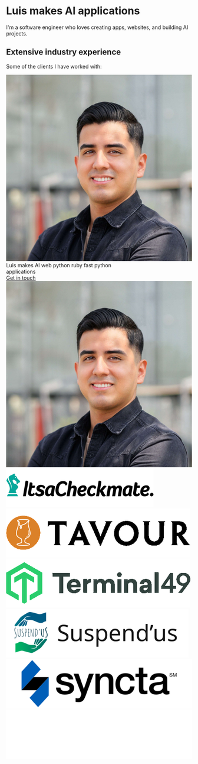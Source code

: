 # Luis makes AI applications

I'm a software engineer who loves creating apps, websites, and building AI projects.

## Extensive industry experience

Some of the clients I have worked with:

<main class="mt-8">
  <div class="flex justify-center mx-auto max-w-7xl w-full">
    <div class="px-4 sm:px-8 xl:pr-16 lg:w-1/2 text-center lg:text-left">
      <img class="lg:hidden rounded-full w-56 md:w-64 m-auto mb-8" src="/img/portrait_small.jpeg" alt="Luis Sanchez portrait" />
      <div class="text-4xl tracking-tight font-bold text-gray-900 sm:text-5xl sm:tracking-tight md:text-6xl md:tracking-tight lg:text-5xl lg:tracking-tight xl:text-6xl xl:tracking-tight">
        <span class="inline-flex">Luis makes</span>
        <span class="inline-flex overflow-hidden relative">
          <span class="absolute inset-0" style="animation: flipWord 20s ease-in-out infinite; animation-delay: 0s;">AI</span>
          <span class="absolute inset-0 opacity-0" style="animation: flipWord 20s ease-in-out infinite; animation-delay: 4s;">web</span>
          <span class="absolute inset-0 opacity-0" style="animation: flipWord 20s ease-in-out infinite; animation-delay: 8s;">python</span>
          <span class="absolute inset-0 opacity-0" style="animation: flipWord 20s ease-in-out infinite; animation-delay: 12s;">ruby</span>
          <span class="absolute inset-0 opacity-0" style="animation: flipWord 20s ease-in-out infinite; animation-delay: 16s;">fast</span>
          <span class="opacity-0">python</span>
        </span>
        <br />
        <span class="inline-flex text-indigo-600">applications</span>
      </div>
      <div class="mt-8 sm:flex sm:justify-center lg:justify-start">
        <div class="rounded-md shadow">
          <a href="#contact" class="w-full flex items-center justify-center px-8 py-3 border border-transparent text-base font-medium rounded-md text-white bg-indigo-600 hover:bg-indigo-700 md:py-4 md:text-lg md:px-10">
            Get in touch
          </a>
        </div>
      </div>
    </div>
    <div class="hidden lg:block px-4 lg:w-1/2 sm:px-8 -mt-8">
      <img class="rounded-full w-56 md:w-96 mx-auto mb-8" src="/img/portrait_small.jpeg" alt="Luis Sanchez portrait" />
    </div>
  </div>
</main>

<div class="mt-16">
  <div class="mx-auto max-w-md px-4 sm:max-w-3xl sm:px-6 lg:px-8 lg:max-w-7xl">
    <div class="lg:grid lg:grid-cols-2 lg:gap-24 lg:items-center">
      <div></div>
      <div class="grid grid-cols-2 gap-0.5 md:grid-cols-3 lg:grid-cols-2">
        <div class="col-span-1 flex justify-center py-8 px-8 bg-gray-50">
          <img class="max-h-12" src="/img/checkmate.png" alt="ItsaCheckmate" />
        </div>
        <div class="col-span-1 flex justify-center py-8 px-8 bg-gray-50">
          <img class="max-h-12" src="/img/tavour.png" alt="Tavour" />
        </div>
        <div class="col-span-1 flex justify-center py-8 px-8 bg-gray-50">
          <img class="max-h-12" src="/img/t49.png" alt="Terminal49" />
        </div>
        <div class="col-span-1 flex justify-center py-8 px-8 bg-gray-50">
          <img class="max-h-12" src="/img/suspendus-h.png" alt="Suspend'us" />
        </div>
        <div class="col-span-1 flex justify-center py-8 px-8 bg-gray-50">
          <img class="max-h-12" src="/img/syncta-h.png" alt="Syncta" />
        </div>
        <div class="col-span-1 flex justify-center py-8 px-8 bg-gray-50">
          <img class="max-h-12 invert" src="/img/agency-h.png" alt="Agency LA" />
        </div>
      </div>
    </div>
  </div>
</div>